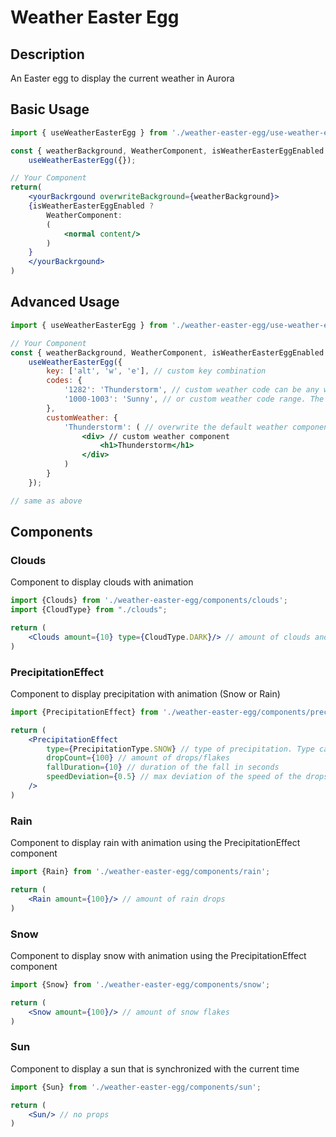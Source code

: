 # Weather Easter Egg

## Description
An Easter egg to display the current weather in Aurora

## Basic Usage
```jsx
import { useWeatherEasterEgg } from './weather-easter-egg/use-weather-easter-egg';

const { weatherBackground, WeatherComponent, isWeatherEasterEggEnabled } =
    useWeatherEasterEgg({});

// Your Component
return(
    <yourBackrgound overwriteBackground={weatherBackground}>
    {isWeatherEasterEggEnabled ? 
        WeatherComponent:
        ( 
            <normal content/> 
        )
    }
    </yourBackrgound>
)
```

## Advanced Usage
```jsx
import { useWeatherEasterEgg } from './weather-easter-egg/use-weather-easter-egg';

// Your Component
const { weatherBackground, WeatherComponent, isWeatherEasterEggEnabled } =
    useWeatherEasterEgg({
        key: ['alt', 'w', 'e'], // custom key combination
        codes: {
            '1282': 'Thunderstorm', // custom weather code can be any weather code from https://openweathermap.org/weather-conditions
            '1000-1003': 'Sunny', // or custom weather code range. The value can be a existing WeatherType (e.g. Sunny) or a new one (e.g. Thunderstorm)
        },
        customWeather: {
            'Thunderstorm': ( // overwrite the default weather component or add new one
                <div> // custom weather component
                    <h1>Thunderstorm</h1>
                </div>
            )
        }
    });

// same as above
```

## Components
### Clouds
Component to display clouds with animation

```jsx
import {Clouds} from './weather-easter-egg/components/clouds';
import {CloudType} from "./clouds";

return (
    <Clouds amount={10} type={CloudType.DARK}/> // amount of clouds and type of clouds. Type can be DARK or LIGHT
)
```

### PrecipitationEffect
Component to display precipitation with animation (Snow or Rain)

```jsx
import {PrecipitationEffect} from './weather-easter-egg/components/precipitation-effect';

return (
    <PrecipitationEffect
        type={PrecipitationType.SNOW} // type of precipitation. Type can be SNOW or RAIN
        dropCount={100} // amount of drops/flakes
        fallDuration={10} // duration of the fall in seconds
        speedDeviation={0.5} // max deviation of the speed of the drops/flakes in seconds
    /> 
)
```

### Rain
Component to display rain with animation using the PrecipitationEffect component

```jsx
import {Rain} from './weather-easter-egg/components/rain';

return (
    <Rain amount={100}/> // amount of rain drops
)
```

### Snow
Component to display snow with animation using the PrecipitationEffect component

```jsx
import {Snow} from './weather-easter-egg/components/snow';

return (
    <Snow amount={100}/> // amount of snow flakes
)
```

### Sun
Component to display a sun that is synchronized with the current time

```jsx
import {Sun} from './weather-easter-egg/components/sun';

return (
    <Sun/> // no props
)
```